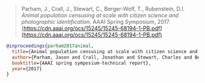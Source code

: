 <!--
BIBTEX: 
@inproceedings{parham2017animal,
  title={Animal population censusing at scale with citizen science and photographic identification},
  author={Parham, Jason and Crall, Jonathan and Stewart, Charles and Berger-Wolf, Tanya and Rubenstein, Daniel I},
  booktitle={AAAI spring symposium-technical report},
  year={2017}
}
-->

> Parham, J., Crall, J., Stewart, C., Berger-Wolf, T., Rubenstein, D.I.  
> *Animal population censusing at scale with citizen science and photographic identification.* AAAI Spring Symposium, 2017. [https://cdn.aaai.org/ocs/15245/15245-68194-1-PB.pdf](https://cdn.aaai.org/ocs/15245/15245-68194-1-PB.pdf)


```bibtex
@inproceedings{parham2017animal,
  title={Animal population censusing at scale with citizen science and photographic identification},
  author={Parham, Jason and Crall, Jonathan and Stewart, Charles and Berger-Wolf, Tanya and Rubenstein, Daniel I},
  booktitle={AAAI spring symposium-technical report},
  year={2017}
}
```